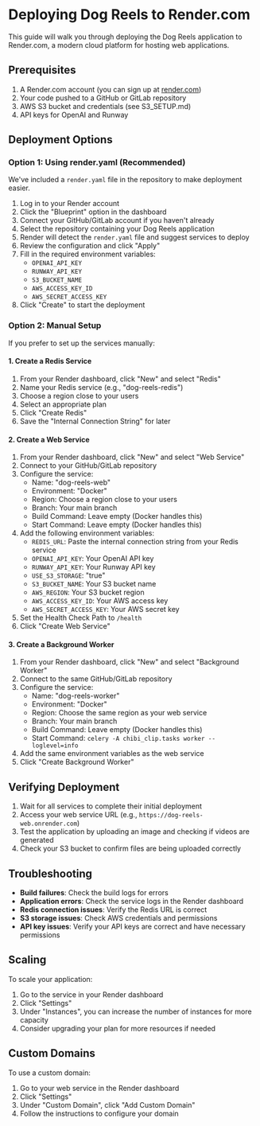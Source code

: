 # Deploying Dog Reels to Render.com

This guide will walk you through deploying the Dog Reels application to Render.com, a modern cloud platform for hosting web applications.

## Prerequisites

1. A Render.com account (you can sign up at [render.com](https://render.com))
2. Your code pushed to a GitHub or GitLab repository
3. AWS S3 bucket and credentials (see S3_SETUP.md)
4. API keys for OpenAI and Runway

## Deployment Options

### Option 1: Using render.yaml (Recommended)

We've included a `render.yaml` file in the repository to make deployment easier.

1. Log in to your Render account
2. Click the "Blueprint" option in the dashboard
3. Connect your GitHub/GitLab account if you haven't already
4. Select the repository containing your Dog Reels application
5. Render will detect the `render.yaml` file and suggest services to deploy
6. Review the configuration and click "Apply"
7. Fill in the required environment variables:
   - `OPENAI_API_KEY`
   - `RUNWAY_API_KEY`
   - `S3_BUCKET_NAME`
   - `AWS_ACCESS_KEY_ID`
   - `AWS_SECRET_ACCESS_KEY`
8. Click "Create" to start the deployment

### Option 2: Manual Setup

If you prefer to set up the services manually:

#### 1. Create a Redis Service

1. From your Render dashboard, click "New" and select "Redis"
2. Name your Redis service (e.g., "dog-reels-redis")
3. Choose a region close to your users
4. Select an appropriate plan
5. Click "Create Redis"
6. Save the "Internal Connection String" for later

#### 2. Create a Web Service

1. From your Render dashboard, click "New" and select "Web Service"
2. Connect to your GitHub/GitLab repository
3. Configure the service:
   - Name: "dog-reels-web"
   - Environment: "Docker"
   - Region: Choose a region close to your users
   - Branch: Your main branch
   - Build Command: Leave empty (Docker handles this)
   - Start Command: Leave empty (Docker handles this)
4. Add the following environment variables:
   - `REDIS_URL`: Paste the internal connection string from your Redis service
   - `OPENAI_API_KEY`: Your OpenAI API key
   - `RUNWAY_API_KEY`: Your Runway API key
   - `USE_S3_STORAGE`: "true"
   - `S3_BUCKET_NAME`: Your S3 bucket name
   - `AWS_REGION`: Your S3 bucket region
   - `AWS_ACCESS_KEY_ID`: Your AWS access key
   - `AWS_SECRET_ACCESS_KEY`: Your AWS secret key
5. Set the Health Check Path to `/health`
6. Click "Create Web Service"

#### 3. Create a Background Worker

1. From your Render dashboard, click "New" and select "Background Worker"
2. Connect to the same GitHub/GitLab repository
3. Configure the service:
   - Name: "dog-reels-worker"
   - Environment: "Docker"
   - Region: Choose the same region as your web service
   - Branch: Your main branch
   - Build Command: Leave empty (Docker handles this)
   - Start Command: `celery -A chibi_clip.tasks worker --loglevel=info`
4. Add the same environment variables as the web service
5. Click "Create Background Worker"

## Verifying Deployment

1. Wait for all services to complete their initial deployment
2. Access your web service URL (e.g., `https://dog-reels-web.onrender.com`)
3. Test the application by uploading an image and checking if videos are generated
4. Check your S3 bucket to confirm files are being uploaded correctly

## Troubleshooting

- **Build failures**: Check the build logs for errors
- **Application errors**: Check the service logs in the Render dashboard
- **Redis connection issues**: Verify the Redis URL is correct
- **S3 storage issues**: Check AWS credentials and permissions
- **API key issues**: Verify your API keys are correct and have necessary permissions

## Scaling

To scale your application:

1. Go to the service in your Render dashboard
2. Click "Settings"
3. Under "Instances", you can increase the number of instances for more capacity
4. Consider upgrading your plan for more resources if needed

## Custom Domains

To use a custom domain:

1. Go to your web service in the Render dashboard
2. Click "Settings"
3. Under "Custom Domain", click "Add Custom Domain"
4. Follow the instructions to configure your domain 